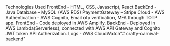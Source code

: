 Technologies Used
FrontEnd - HTML, CSS, Javascript, React
BackEnd - Java
Database – MySQL (AWS RDS)
PaymentGateway – Stripe
Cloud - AWS
Authentication - AWS Cognito, Email otp verification, MFA through TOTP app.
FrontEnd - Code deployed in AWS Amplify.
BackEnd - Deployed in AWS Lambda(Serverless), connected with AWS API Gateway and Cognito JWT token API Autherization.
Logs - AWS CloudWatch"# crafty-carnival-backend" 
